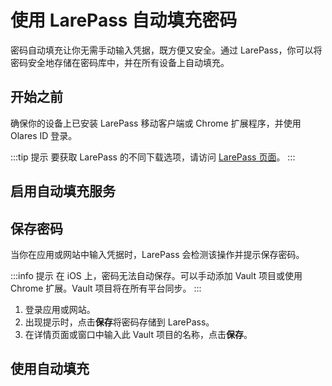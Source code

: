 # 使用 LarePass 自动填充密码

密码自动填充让你无需手动输入凭据，既方便又安全。通过 LarePass，你可以将密码安全地存储在密码库中，并在所有设备上自动填充。
## 开始之前

确保你的设备上已安装 LarePass 移动客户端或 Chrome 扩展程序，并使用 Olares ID 登录。

:::tip 提示
要获取 LarePass 的不同下载选项，请访问 [LarePass 页面](https://www.olares.xyz/larepass)。
:::

## 启用自动填充服务
<tabs>
<template #Android>

1. 打开 LarePass，进入**设置** > **自动填充**。
2. 打开自动填充，并选择 LarePass 作为自动填充提供程序。
3. 按提示查看并接受安全提示。

</template>
<template #iOS>

由于 iOS 系统限制，必须手动启用 LarePass 自动填充：

1. 打开 iOS 设备上的**设置**应用。
2. 使用搜索功能快速找到自动填充设置。
3. 确保自动填充服务已开启，然后激活 LarePass 作为自动填充提供程序。

</template>
<template #Chrome-扩展>

登录浏览器扩展程序时会自动启用自动填充。
</template>
</tabs>

## 保存密码

当你在应用或网站中输入凭据时，LarePass 会检测该操作并提示保存密码。

:::info 提示
在 iOS 上，密码无法自动保存。可以手动添加 Vault 项目或使用 Chrome 扩展。Vault 项目将在所有平台同步。
:::

1. 登录应用或网站。
2. 出现提示时，点击**保存**将密码存储到 LarePass。
3. 在详情页面或窗口中输入此 Vault 项目的名称，点击**保存**。

## 使用自动填充

<tabs>
<template #Android>

1. 打开尚未登录的应用或网站。
2. 点击用户名或密码字段。
3. 在弹出窗口中，点击**使用 LarePass 自动填充**。
4. 解锁 Vault 以访问保存的凭据。
5. 选择匹配的 Vault 项目自动填充登录信息。

</template>
<template #iOS>

1. 打开尚未登录的应用或网站。
2. 点击用户名或密码字段，键盘将上滑显示匹配的登录项，或显示**密码**选项。
3. 如果显示匹配的登录项，点击它进行自动填充。
4. 如果显示**密码**选项，点击它并解锁 Vault 以访问可用的 Vault 项目。
   :::info 提示
   如果其他自动填充服务（如 iCloud 钥匙串）处于激活状态，请在提供程序列表中选择 **LarePass**。
   :::
5. 选择匹配的 Vault 项目自动填充登录信息。

</template>
<template #Chrome-extension>

1. 打开尚未登录的网站。
2. 在文本字段中点击 LarePass 图标。
3. 在弹出窗口中，选择匹配的登录项进行自动填充。
4. 如果未保存该网站的凭据，选择**新建项目**添加新的 Vault 项目。

</template>
</tabs>